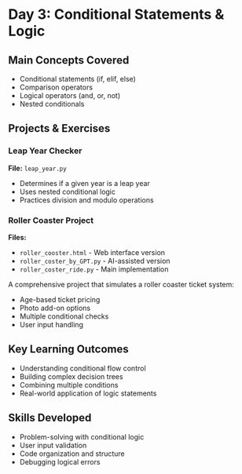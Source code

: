 # Day 3: Conditional Statements & Logic

## Main Concepts Covered
- Conditional statements (if, elif, else)
- Comparison operators
- Logical operators (and, or, not)
- Nested conditionals

## Projects & Exercises

### Leap Year Checker
**File:** `leap_year.py`
- Determines if a given year is a leap year
- Uses nested conditional logic
- Practices division and modulo operations

### Roller Coaster Project
**Files:** 
- `roller_cooster.html` - Web interface version
- `roller_coster_by_GPT.py` - AI-assisted version
- `roller_coster_ride.py` - Main implementation

A comprehensive project that simulates a roller coaster ticket system:
- Age-based ticket pricing
- Photo add-on options
- Multiple conditional checks
- User input handling

## Key Learning Outcomes
- Understanding conditional flow control
- Building complex decision trees
- Combining multiple conditions
- Real-world application of logic statements

## Skills Developed
- Problem-solving with conditional logic
- User input validation
- Code organization and structure
- Debugging logical errors
